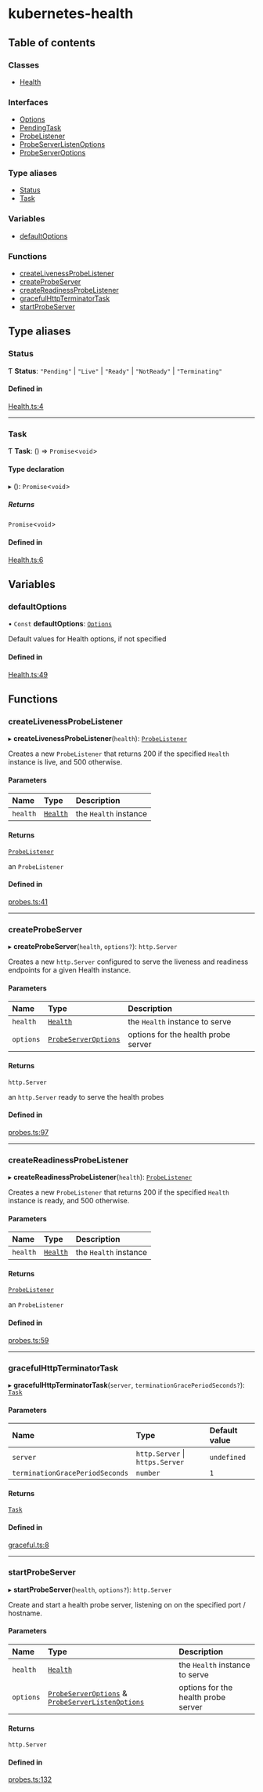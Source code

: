 # kubernetes-health

## Table of contents

### Classes

- [Health](classes/health.md)

### Interfaces

- [Options](interfaces/options.md)
- [PendingTask](interfaces/pendingtask.md)
- [ProbeListener](interfaces/probelistener.md)
- [ProbeServerListenOptions](interfaces/probeserverlistenoptions.md)
- [ProbeServerOptions](interfaces/probeserveroptions.md)

### Type aliases

- [Status](modules.md#status)
- [Task](modules.md#task)

### Variables

- [defaultOptions](modules.md#defaultoptions)

### Functions

- [createLivenessProbeListener](modules.md#createlivenessprobelistener)
- [createProbeServer](modules.md#createprobeserver)
- [createReadinessProbeListener](modules.md#createreadinessprobelistener)
- [gracefulHttpTerminatorTask](modules.md#gracefulhttpterminatortask)
- [startProbeServer](modules.md#startprobeserver)

## Type aliases

### Status

Ƭ **Status**: `"Pending"` \| `"Live"` \| `"Ready"` \| `"NotReady"` \| `"Terminating"`

#### Defined in

[Health.ts:4](https://github.com/jacobwgillespie/kubernetes-health/blob/main/src/Health.ts#L4)

---

### Task

Ƭ **Task**: () => `Promise`<`void`\>

#### Type declaration

▸ (): `Promise`<`void`\>

##### Returns

`Promise`<`void`\>

#### Defined in

[Health.ts:6](https://github.com/jacobwgillespie/kubernetes-health/blob/main/src/Health.ts#L6)

## Variables

### defaultOptions

• `Const` **defaultOptions**: [`Options`](interfaces/options.md)

Default values for Health options, if not specified

#### Defined in

[Health.ts:49](https://github.com/jacobwgillespie/kubernetes-health/blob/main/src/Health.ts#L49)

## Functions

### createLivenessProbeListener

▸ **createLivenessProbeListener**(`health`): [`ProbeListener`](interfaces/probelistener.md)

Creates a new `ProbeListener` that returns 200 if the specified `Health` instance is live, and 500 otherwise.

#### Parameters

| Name     | Type                          | Description           |
| :------- | :---------------------------- | :-------------------- |
| `health` | [`Health`](classes/health.md) | the `Health` instance |

#### Returns

[`ProbeListener`](interfaces/probelistener.md)

an `ProbeListener`

#### Defined in

[probes.ts:41](https://github.com/jacobwgillespie/kubernetes-health/blob/main/src/probes.ts#L41)

---

### createProbeServer

▸ **createProbeServer**(`health`, `options?`): `http.Server`

Creates a new `http.Server` configured to serve the liveness and readiness endpoints for a given Health instance.

#### Parameters

| Name      | Type                                                     | Description                         |
| :-------- | :------------------------------------------------------- | :---------------------------------- |
| `health`  | [`Health`](classes/health.md)                            | the `Health` instance to serve      |
| `options` | [`ProbeServerOptions`](interfaces/probeserveroptions.md) | options for the health probe server |

#### Returns

`http.Server`

an `http.Server` ready to serve the health probes

#### Defined in

[probes.ts:97](https://github.com/jacobwgillespie/kubernetes-health/blob/main/src/probes.ts#L97)

---

### createReadinessProbeListener

▸ **createReadinessProbeListener**(`health`): [`ProbeListener`](interfaces/probelistener.md)

Creates a new `ProbeListener` that returns 200 if the specified `Health` instance is ready, and 500 otherwise.

#### Parameters

| Name     | Type                          | Description           |
| :------- | :---------------------------- | :-------------------- |
| `health` | [`Health`](classes/health.md) | the `Health` instance |

#### Returns

[`ProbeListener`](interfaces/probelistener.md)

an `ProbeListener`

#### Defined in

[probes.ts:59](https://github.com/jacobwgillespie/kubernetes-health/blob/main/src/probes.ts#L59)

---

### gracefulHttpTerminatorTask

▸ **gracefulHttpTerminatorTask**(`server`, `terminationGracePeriodSeconds?`): [`Task`](modules.md#task)

#### Parameters

| Name                            | Type                            | Default value |
| :------------------------------ | :------------------------------ | :------------ |
| `server`                        | `http.Server` \| `https.Server` | `undefined`   |
| `terminationGracePeriodSeconds` | `number`                        | `1`           |

#### Returns

[`Task`](modules.md#task)

#### Defined in

[graceful.ts:8](https://github.com/jacobwgillespie/kubernetes-health/blob/main/src/graceful.ts#L8)

---

### startProbeServer

▸ **startProbeServer**(`health`, `options?`): `http.Server`

Create and start a health probe server, listening on on the specified port / hostname.

#### Parameters

| Name      | Type                                                                                                                            | Description                         |
| :-------- | :------------------------------------------------------------------------------------------------------------------------------ | :---------------------------------- |
| `health`  | [`Health`](classes/health.md)                                                                                                   | the `Health` instance to serve      |
| `options` | [`ProbeServerOptions`](interfaces/probeserveroptions.md) & [`ProbeServerListenOptions`](interfaces/probeserverlistenoptions.md) | options for the health probe server |

#### Returns

`http.Server`

#### Defined in

[probes.ts:132](https://github.com/jacobwgillespie/kubernetes-health/blob/main/src/probes.ts#L132)
